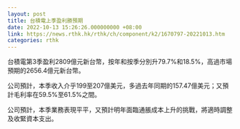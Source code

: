 ```yaml
---
layout: post
title: 台積電上季盈利勝預期
date: 2022-10-13 15:26:26.000000000 +08:00
link: https://news.rthk.hk/rthk/ch/component/k2/1670797-20221013.htm
categories: rthk
---
```


台積電第3季盈利2809億元新台幣，按年和按季分別升79.7%和18.5%，高過市場預期的2656.4億元新台幣。

公司預計，本季收入介乎199至207億美元，多過去年同期的157.47億美元；又預計毛利率在59.5%至61.5%之間。

公司預計，本季業務表現平平，又預計明年面臨通脹成本上升的挑戰，將適時調整及收緊資本支出。
